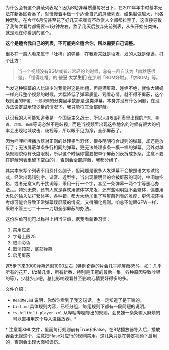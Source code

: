 为什么会有这个屏蔽列表呢？因为B站弹幕质量每况日下，在2011年年中时基本无法在新番区看番了，就慢慢着手做一个适合自己的屏蔽列表，结果越做越大，也各种混乱，在今年6月份甚至花了好几天把所有不欣赏人全部都拉黑了，这直接导致了我每次看片都需要卡1分钟左右，熬了几天后放弃先前列表，从头开始分类搞，就是现在你看到的这个。

**这个是适合我自己的列表，不可能完全适合你，所以需要自己调整。**

很多在一般人看来属于「吐槽」的弹幕，在我看来就是垃圾，发的人就是傻逼。打个比方：

> 当一个视频没有BGM或者非常轻的的时候，总有一群自认为「幽默感很强」、「懂得吐槽」的 ~~傻逼~~ **大学生们** 在那刷「BGM好燃」、「求BGM」等。

当发这种弹幕的人比较少时我觉得这是吐槽，但是满屏幕、连绵不绝，就像大姨妈一样充斥整个视频的时候，大幅降低了弹幕质量、观看心情。就不得不屏蔽，这个规则里的`新番`、`一般视频`的分类里半数都是这类弹幕，本身并没有什么问题，在没办法设定显示较少量的情况下，我只能将其全部屏蔽。

认识我的人可能知道我是一个国际主义战士，所以`人身攻击`列表里出现的`广东`、`粤语`、`河南`、`新疆`等词必然不是歧视，而是当视频里出现这些地名的时候有很大的机率会出现地域攻击、歧视等，所以眼不见为净，全部屏蔽了。

因为哔哩哔哩播放器对正则的处理相当奇怪，很多明明符合规则的弹幕，却还是放行了；无法屏蔽单条多行相同的弹幕，更无法处理多条一模一样的弹幕。另外对单条规则貌似有长度限制，所以这个时候你需要把单个屏蔽列表拆成多条，注意不要在屏蔽列表里留下空白的`|`，否则会全部屏蔽，我都分组了。

其实本来写个列表不用费什么脑子，但问题是很多人发弹幕不会按照语文考试格式，经常出现错别字、谐音、近型字，当出现很明显的会被屏蔽的词时，中间加空格，或者无意义的干扰词等，采用一行一个字，甚至一条弹幕一两个字等恶心办法。。。特别无奈，还有人就是喜欢用繁体字来发，还有些明明就不会繁体，偏要用大陆的输入法打繁体字，各种错。都大大地加重了写屏蔽列表的难度，更何况还得考虑可能会导致正常弹幕误屏蔽的情况，又得细化规则。咱总不能跟GFW一样，采取不管三七二十一一刀切全部屏蔽的办法。

这份名单可能可以称得上相当洁癖，据我看新番习惯：

1. 禁用过滤
2. 字号上限25
3. 取消彩色
4. 取消顶部、底部弹幕
5. 启用屏蔽

这5步下来3000弹幕还剩1000左右（特别奇葩的片会几乎能屏蔽85%，如：几乎所有的花开，f/z某几集，所有新番，特别是王冠的最后一集，各种原因导致吵架的等），少就少点吧，总比影响观看甚至影响心情要好得多的多。

文件介绍：

* `ReadMe.md`	说明，你然你看到了我这句话，也一定知道了是干嘛的。  
* `List.md`	具体规则内容，已经分组，每组规则下都有一段简短的说明。  
* `tv.bilibili.player.xml`	从哔哩哔哩导出的规则，会员嫌一条条输入麻烦的可以直接用这个导入进播放器。*

 \*  注意看XML文件，里面每行规则前有True和False。在B站播放器导入后，播放器会无视这个，注意把Flase对应行的规则禁用，这几条只是在特定视频下启用的，否则会出现大面积误伤。